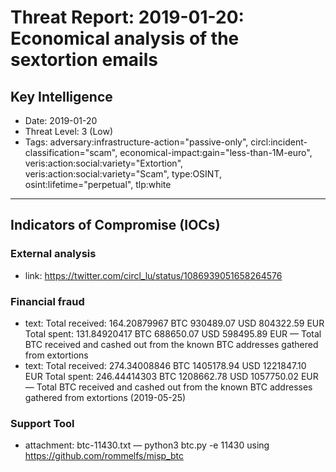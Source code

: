 # Threat Report: 2019-01-20: Economical analysis of the sextortion emails


## Key Intelligence
* Date: 2019-01-20
* Threat Level: 3 (Low)
* Tags: adversary:infrastructure-action="passive-only", circl:incident-classification="scam", economical-impact:gain="less-than-1M-euro", veris:action:social:variety="Extortion", veris:action:social:variety="Scam", type:OSINT, osint:lifetime="perpetual", tlp:white

---

## Indicators of Compromise (IOCs)
### External analysis
* link: https://twitter.com/circl_lu/status/1086939051658264576

### Financial fraud
* text: Total received:	164.20879967 BTC  930489.07 USD	 804322.59 EUR
Total spent:	131.84920417 BTC  688650.07 USD	 598495.89 EUR — Total BTC received and cashed out from the known BTC addresses gathered from extortions
* text: Total received:	 274.34008846 BTC 1405178.94 USD	1221847.10 EUR
Total spent:	 246.44414303 BTC 1208662.78 USD	1057750.02 EUR — Total BTC received and cashed out from the known BTC addresses gathered from extortions (2019-05-25)

### Support Tool
* attachment: btc-11430.txt — python3 btc.py -e 11430 using https://github.com/rommelfs/misp_btc
